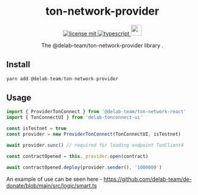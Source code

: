 <h1 align="center">ton-network-provider</h1>

<p align="center">
  <a href="LICENSE">
    <img src="https://camo.githubusercontent.com/75c3e724ce69f6c3d1e997e9066547e00cb9000aaf566eadc8a52ab76c7d07f8/68747470733a2f2f696d672e736869656c64732e696f2f6769746875622f6c6963656e73652f64656c61622d7465616d2f636f6e6e6563743f7374796c653d666f722d7468652d6261646765" alt="license mit" />
  </a>
  <a href="TYPESCRIPT">
    <img src="https://img.shields.io/badge/TypeScript-007ACC?style=for-the-badge&logo=typescript&logoColor=white" alt="typescript" />
  </a>
  <a href="NPM">
    <img src="https://img.shields.io/npm/v/@delab-team/ton-network-react" height="28px" />
  </a>
</p>

<p align="center">The @delab-team/ton-network-provider library .</p>

## Install
```jsx
yarn add @delab-team/ton-network-provider
```

## Usage
```typescript
import { ProviderTonConnect } from '@delab-team/ton-network-react'
import { TonConnectUI } from 'delab-tonconnect-ui'

const isTestnet = true
const provider = new ProviderTonConnect(TonConnectUI, isTestnet)

await provider.sunc() // required for loading endpoint TonClient4

const contractOpened = this._provider.open(contract)

await contractOpened.deploy(provider.sender(), '1000000')
```

An example of use can be seen here - https://github.com/delab-team/de-donate/blob/main/src/logic/smart.ts